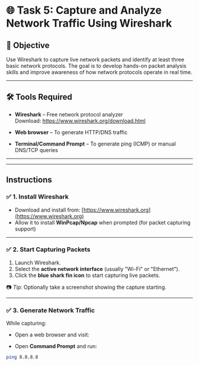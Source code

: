 # 🌐 Task 5: Capture and Analyze Network Traffic Using Wireshark

## 🎯 Objective

Use Wireshark to capture live network packets and identify at least three basic network protocols. The goal is to develop hands-on packet analysis skills and improve awareness of how network protocols operate in real time.

---

## 🛠 Tools Required

- **Wireshark** – Free network protocol analyzer  
  Download: https://www.wireshark.org/download.html

- **Web browser** – To generate HTTP/DNS traffic
- **Terminal/Command Prompt** – To generate ping (ICMP) or manual DNS/TCP queries

---


---

## Instructions

### ✅ 1. Install Wireshark
- Download and install from: [https://www.wireshark.org](https://www.wireshark.org)
- Allow it to install **WinPcap/Npcap** when prompted (for packet capturing support)

---

### ✅ 2. Start Capturing Packets
1. Launch Wireshark.
2. Select the **active network interface** (usually "Wi-Fi" or "Ethernet").
3. Click the **blue shark fin icon** to start capturing live packets.

📷 *Tip:* Optionally take a screenshot showing the capture starting.

---

### ✅ 3. Generate Network Traffic
While capturing:

- Open a web browser and visit:  


- Open **Command Prompt** and run:  
```bash
ping 8.8.8.8


